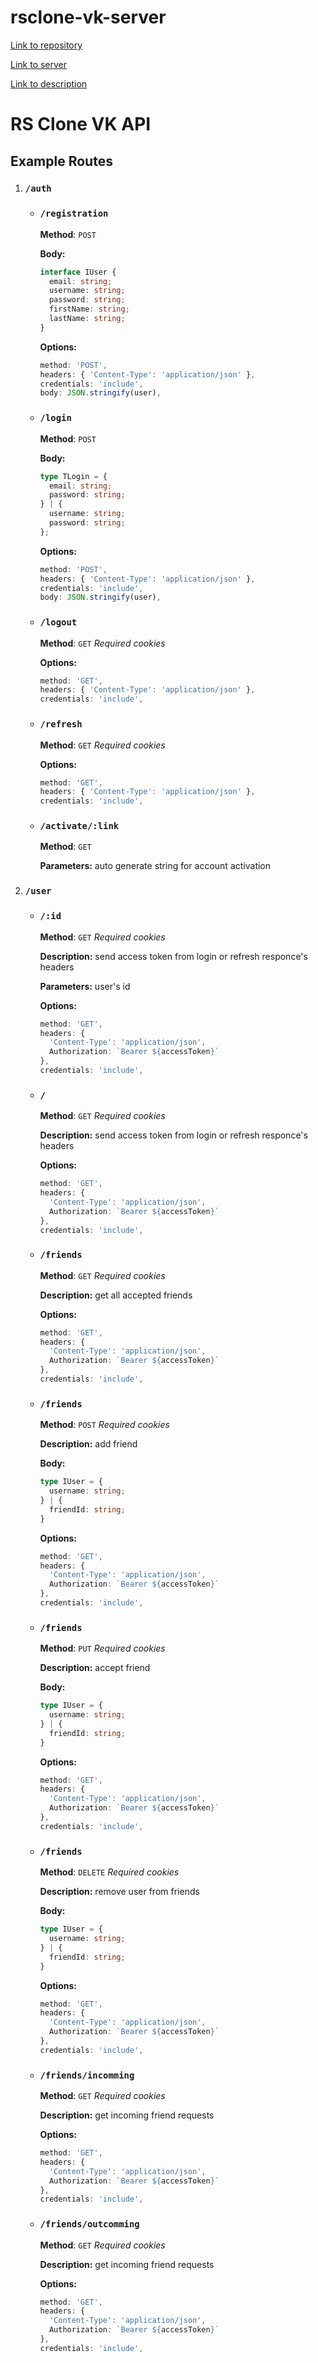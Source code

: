 # rsclone-vk-server

[Link to repository](https://github.com/teumik/rsclone-vk-server)

[Link to server](https://rsclone-vk-server-production-ff8c.up.railway.app)

[Link to description](https://github.com/teumik/rsclone-vk-server/blob/main/DESCRIPTION.md)

# RS Clone VK API

## Example Routes

1. ### ```/auth```
    - ### ```/registration```

        **Method**: ```POST```

        **Body:**

        ```ts
        interface IUser {
          email: string;
          username: string;
          password: string;
          firstName: string;
          lastName: string;
        }
        ```

        **Options:**

        ``` ts
        method: 'POST',
        headers: { 'Content-Type': 'application/json' },
        credentials: 'include',
        body: JSON.stringify(user),
        ```

    - ### ```/login```

        **Method**: ```POST```

        **Body:**

        ```ts
        type TLogin = {
          email: string;
          password: string;
        } | {
          username: string;
          password: string;
        };
        ```

        **Options:**

        ``` ts
        method: 'POST',
        headers: { 'Content-Type': 'application/json' },
        credentials: 'include',
        body: JSON.stringify(user),
        ```

    - ### ```/logout```

       **Method**: ```GET``` *Required сookies*

        **Options:**

        ``` ts
        method: 'GET',
        headers: { 'Content-Type': 'application/json' },
        credentials: 'include',
        ```

    - ### ```/refresh```

        **Method**: ```GET``` *Required сookies*

        **Options:**

        ```ts
        method: 'GET',
        headers: { 'Content-Type': 'application/json' },
        credentials: 'include',
        ```

    - ### ```/activate/:link```

        **Method**: ```GET```

        **Parameters:** auto generate string for account activation

2. ### ```/user```

    - ### ```/:id```

        **Method**: ```GET``` *Required сookies*

        **Description:** send access token from login or refresh responce's headers

        **Parameters:** user's id

        **Options:**

        ```ts
        method: 'GET',
        headers: {
          'Content-Type': 'application/json',
          Authorization: `Bearer ${accessToken}`
        },
        credentials: 'include',
        ```

    - ### ```/```

        **Method**: ```GET``` *Required сookies*

        **Description:** send access token from login or refresh responce's headers

        **Options:**

        ```ts
        method: 'GET',
        headers: {
          'Content-Type': 'application/json',
          Authorization: `Bearer ${accessToken}`
        },
        credentials: 'include',
        ```

    - ### ```/friends```

        **Method**: ```GET``` *Required сookies*

        **Description:** get all accepted friends

        **Options:**

        ```ts
        method: 'GET',
        headers: {
          'Content-Type': 'application/json',
          Authorization: `Bearer ${accessToken}`
        },
        credentials: 'include',
        ```

    - ### ```/friends```

        **Method**: ```POST``` *Required сookies*

        **Description:** add friend

        **Body:**

        ```ts
        type IUser = {
          username: string;
        } | {
          friendId: string;
        }
        ```

        **Options:**

        ```ts
        method: 'GET',
        headers: {
          'Content-Type': 'application/json',
          Authorization: `Bearer ${accessToken}`
        },
        credentials: 'include',
        ```

    - ### ```/friends```

        **Method**: ```PUT``` *Required сookies*

        **Description:** accept friend

        **Body:**

        ```ts
        type IUser = {
          username: string;
        } | {
          friendId: string;
        }
        ```

        **Options:**

        ```ts
        method: 'GET',
        headers: {
          'Content-Type': 'application/json',
          Authorization: `Bearer ${accessToken}`
        },
        credentials: 'include',
        ```

    - ### ```/friends```

        **Method**: ```DELETE``` *Required сookies*

        **Description:** remove user from friends

        **Body:**

        ```ts
        type IUser = {
          username: string;
        } | {
          friendId: string;
        }
        ```

        **Options:**

        ```ts
        method: 'GET',
        headers: {
          'Content-Type': 'application/json',
          Authorization: `Bearer ${accessToken}`
        },
        credentials: 'include',
        ```

    - ### ```/friends/incomming```

        **Method**: ```GET``` *Required сookies*

        **Description:** get incoming friend requests

        **Options:**

        ```ts
        method: 'GET',
        headers: {
          'Content-Type': 'application/json',
          Authorization: `Bearer ${accessToken}`
        },
        credentials: 'include',
        ```

    - ### ```/friends/outcomming```

        **Method**: ```GET``` *Required сookies*

        **Description:** get incoming friend requests

        **Options:**

        ```ts
        method: 'GET',
        headers: {
          'Content-Type': 'application/json',
          Authorization: `Bearer ${accessToken}`
        },
        credentials: 'include',
        ```
